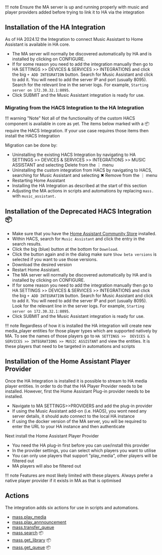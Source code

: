 !!! note
    Ensure the MA server is up and running properly with music and player providers added before trying to link it to HA via the integration

## Installation of the HA Integration

As of HA 2024.12 the Integration to connect Music Assistant to Home Assistant is available in HA core. 

- The MA server will normally be discovered automatically by HA and is installed by clicking on CONFIGURE.
- If for some reason you need to add the integration manually then go to HA SETTINGS >>  DEVICES & SERVICES >> INTEGRATIONS and click the big `+ ADD INTEGRATION` button. Search for Music Assistant and click to add it. You will need to add the server IP and port (usually 8095). Search for the relevant line in the server logs. For example, `Starting server on 172.30.32.1:8095`. 
- Click SUBMIT and the Music Assistant integration is ready for use.

### Migrating from the HACS Integration to the HA Integration

!!! warning "Note"
    Not all of the functionality of the custom HACS component is available in core as yet. The items below marked with a 📦 require the HACS Integration. If your use case requires those items then install the HACS Integration
    
Migration can be done by:
- Uninstalling the existing HACS Integration by navigating to HA SETTINGS >>  DEVICES & SERVICES >> INTEGRATIONS >> MUSIC ASSISTANT and selecting Delete from the ⋮ menu
- Uninstalling the custom integration from HACS by navigating to HACS, searching for Music Assistant and selecting ✖ Remove from the ⋮ menu
- Restarting Home Assistant
- Installing the HA Integration as described at the start of this section
- Adjusting the MA actions in scripts and automations by replacing `mass.` with `music_assistant.` 

## Installation of the Deprecated HACS Integration 📦

- Make sure that you have the [Home Assistant Community Store](https://hacs.xyz/) installed.
- Within HACS, search for `Music Assistant` and click the entry in the search results.
- Click the big (blue) button at the bottom for `Download`.
- Click the button again and in the dialog make sure `Show beta versions` is selected if you want to use those versions.
- Download the desired version
- Restart Home Assistant.
- The MA server will normally be discovered automatically by HA and is installed by clicking on CONFIGURE.
- If for some reason you need to add the integration manually then go to HA SETTINGS >>  DEVICES & SERVICES >> INTEGRATIONS and click the big `+ ADD INTEGRATION` button. Search for Music Assistant and click to add it. You will need to add the server IP and port (usually 8095). Look for the relevant line in the server logs. For example, `Starting server on 172.30.32.1:8095`. 
- Click SUBMIT and the Music Assistant integration is ready for use.

!!! note 
    Regardless of how it is installed the HA integration will create new media_player entities for those player types which are supported natively by MA. To see the names of those players go to `HA SETTINGS >>  DEVICES & SERVICES >> INTEGRATIONS >> MUSIC ASSISTANT` and view the entities. It is these players that need to be targeted in automations and scripts

## Installation of the Home Assistant Player Provider

Once the HA Integration is installed it is possible to stream to HA media player entities. In order to do that the HA Player Provider needs to be installed.  However, first the Home Assistant Plug-in provider needs to be installed.

- Navigate to MA SETTINGS>>PROVIDERS and add the plug-in provider
- If using the Music Assistant add-on (i.e. HAOS), you wont need any server details, it should auto connect to the local HA instance
- If using the docker version of the MA server, you will be required to enter the URL to your HA instance and then authenticate

Next install the Home Assistant Player Provider

- You need the HA plug-in first before you can use/install this provider
- In the provider settings, you can select which players you want to utilise
- You can only use players that support "play_media", other players will be filtered out
- MA players will also be filtered out

!!! note
    Features are most likely limited with these players. Always prefer a native player provider if it exists in MA as that is optimised

## Actions

The integration adds six actions for use in scripts and automations. 

- [mass.play_media](../faq/massplaymedia.md)
- [mass.play_annnouncement](../faq/massannounce.md)
- [mass.transfer_queue](../faq/masstransfer.md) 
- [mass.search](../faq/masssearch.md) 📦
- [mass.get_library](../faq/get_library.md) 📦
- [mass.get_queue](../faq/get_queue.md) 📦
